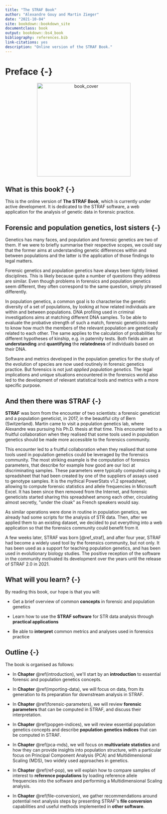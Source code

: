 ```yaml
--- 
title: "The STRAF Book"
author: "Alexandre Gouy and Martin Zieger"
date: "2021-10-04"
site: bookdown::bookdown_site
documentclass: book
output: bookdown::bs4_book
bibliography: references.bib  
link-citations: yes
description: "Online version of the STRAF Book."
---
```




# Preface {-}

<center><img src="img/cover.png" class="cover" alt="book_cover" width="300"/></center>

## What is this book? {-}

This is the online version of __The STRAF Book__, which is currently under
active development. It is dedicated to the STRAF software, a web application
for the analysis of genetic data in forensic practice.

## Forensic and population genetics, lost sisters {-}

Genetics has many faces, and population and forensic genetics are two of them. 
If we were to briefly summarise their respective scopes, we could say that the 
former aims at understanding genetic differences within and between populations 
and the latter is the application of those findings to legal matters.

Forensic genetics and population genetics have always been tightly linked
disciplines. This is likely because quite a number of questions they address
are similar. Even though problems in forensics and population genetics seem 
different, they often correspond to the same question, simply phrased differently.

In population genetics, a common goal is to characterise the genetic diversity of a set of populations, by looking at how related individuals are within and between populations. DNA profiling used in criminal investigations aims at matching different DNA samples. To be able to evaluate the probative strength of such a match, forensic geneticists need to know how much the members of the relevant population are genetically related to each other. The same applies to the calculation of probabilities for different hypotheses of kinship, e.g. in paternity tests. Both fields aim at __understanding__ and __quantifying__ the __relatedness__ of individuals based on their DNA.

Software and metrics developed in the population genetics for the study of the 
evolution of species are now used routinely in forensic genetics practice. 
But forensics is not just _applied population genetics_. The legal implications
and unique situations encountered in the forensics world also led to the 
development of relevant statistical tools and metrics with a more specific purpose.

## And then there was STRAF {-}

__STRAF__ was born from the encounter of two scientists: a forensic geneticist
and a  population geneticist, in 2017, in the beautiful city of Bern (Switzerland).
Martin came to visit a population genetics lab, where Alexandre was pursuing 
his Ph.D. thesis at that time. This encounter led to a fruitful collaboration 
when they realised that some tools used in population genetics should be 
made more accessible to the forensics community.

This encounter led to a fruitful collaboration when they realised that some tools
used in population genetics could be leveraged by the forensics community. The
most striking example is the computation of forensics parameters, that describe
for example how good are our loci at discriminating samples. These 
parameters were typically computed using a spreadsheet that had been created by 
one of the suppliers of assays used to genotype samples. It is the mythical 
PowerStats v1.2 spreadsheet, allowing to compute forensic statistics and allele 
frequencies in Microsoft Excel. It has been since then removed from the Internet, 
and forensic geneticists started sharing this spreadsheet among each other, circulating 
almost secretly, "under the cloak" as French speakers would say.

As similar operations were done in routine in population genetics, we already had 
some scripts for the analysis of STR data. Then, after we applied them to an existing 
dataset, we decided to put everything into a web application so that the forensics 
community could benefit from it.

A few weeks later, STRAF was born [@ref_straf], and after four year, STRAF had become a 
widely used tool by the forensics community, but not only. 
It has been used as a support for teaching population genetics, and has 
been used in evolutionary biology studies. 
The positive reception of the software in the community motivated its 
development over the years until the release of STRAF 2.0 in 2021. 

## What will you learn? {-}

By reading this book, our hope is that you will:

* Get a brief overview of common __concepts__ in forensic and population genetics

* Learn how to use the __STRAF software__ for STR data analysis through __practical applications__

* Be able to __interpret__ common metrics and analyses used in forensics practice

## Outline {-}

The book is organised as follows:

* In __Chapter__ \@ref(introduction), we'll start by an __introduction__ to essential forensic and population genetics concepts.

* In __Chapter__ \@ref(importing-data), we will focus on data, from its generation to its preparation for
downstream analysis in STRAF.

* In __Chapter__ \@ref(forensic-parameters), we will review __forensic parameters__ that can be computed in STRAF,
and discuss their interpretation.

* In __Chapter__ \@ref(popgen-indices), we will review essential population genetics concepts and
describe __population genetics indices__ that can be computed in STRAF.

* In __Chapter__ \@ref(pca-mds), we will focus on __multivariate statistics__ and how they can provide 
insights into population structure, with a particular focus on Principal Component
Analysis (PCA) and Multidimensional Scaling (MDS), two widely used approaches in genetics.

* In __Chapter__ \@ref(ref-pop), we will explain how to compare samples of interest to
__reference populations__ by loading reference allele frequencies into the 
software and performing a Multidimensional Scaling analysis.

* In __Chapter__ \@ref(file-conversion), we gather recommendations around potential next analysis steps
by presenting STRAF's __file conversion__ capabilities and useful methods implemented in
__other software__.
